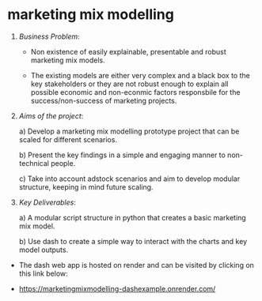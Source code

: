 # marketing mix modelling



1. *Business Problem*:
   
    - Non existence of easily explainable, presentable and robust
      marketing mix models.

    - The existing models are either very complex and a black box to the
      key stakeholders or they are not robust enough to explain all
      possible economic and non-econmic factors responsbile for the
      success/non-success of marketing projects.

2. *Aims of the project*:
   
      a) Develop a marketing mix modelling prototype project that can be
         scaled for different scenarios.

      b) Present the key findings in a simple and engaging manner to non-
         technical people.

      c) Take into account adstock scenarios and aim to develop modular 
         structure, keeping in mind future scaling.

3. *Key Deliverables*:
   
      a) A modular script structure in python that creates a basic 
         marketing mix model.

      b) Use dash to create a simple way to interact with the charts and 
         key model outputs.



- The dash web app is hosted on render and can be visited by clicking on this link below:

- https://marketingmixmodelling-dashexample.onrender.com/


